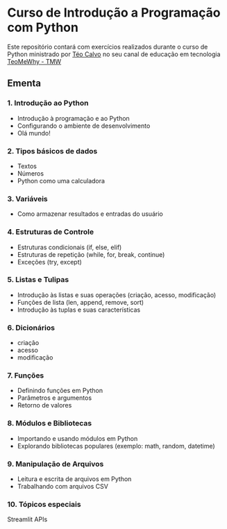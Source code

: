 # Curso de Introdução a Programação com Python

Este repositório contará com exercícios realizados durante o curso de Python ministrado por [Téo Calvo](https://github.com/TeoCalvo) no seu canal de educação em tecnologia [TeoMeWhy - TMW](https://www.youtube.com/@teomewhy)

## Ementa

### 1. Introdução ao Python
- Introdução à programação e ao Python
- Configurando o ambiente de desenvolvimento
- Olá mundo!

### 2. Tipos básicos de dados
- Textos 
- Números
- Python como uma calculadora

### 3. Variáveis
- Como armazenar resultados e entradas do usuário

### 4. Estruturas de Controle
- Estruturas condicionais (if, else, elif)
- Estruturas de repetição (while, for, break, continue)
- Exceções (try, except)

### 5. Listas e Tulipas
- Introdução às listas e suas operações (criação, acesso, modificação)
- Funções de lista (len, append, remove, sort)
- Introdução às tuplas e suas características

### 6. Dicionários
- criação
- acesso
- modificação

### 7. Funções
- Definindo funções em Python
- Parâmetros e argumentos
- Retorno de valores

### 8. Módulos e Bibliotecas
- Importando e usando módulos em Python
- Explorando bibliotecas populares (exemplo: math, random, datetime)

### 9. Manipulação de Arquivos
- Leitura e escrita de arquivos em Python
- Trabalhando com arquivos CSV

### 10. Tópicos especiais
Streamlit
APIs
